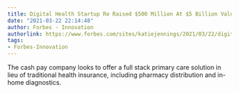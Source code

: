 ```yaml
---
title: Digital Health Startup Ro Raised $500 Million At $5 Billion Valuation
date: "2021-03-22 22:14:48"
author: Forbes - Innovation
authorlink: https://www.forbes.com/sites/katiejennings/2021/03/22/digital-health-startup-ro-raised-500-million-at-5-billion-valuation/
tags:
- Forbes-Innovation
---
```

The cash pay company looks to offer a full stack primary care solution in lieu of traditional health insurance, including pharmacy distribution and in-home diagnostics.
